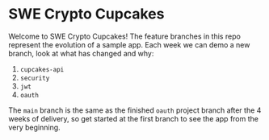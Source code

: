 # SWE Crypto Cupcakes

Welcome to SWE Crypto Cupcakes! The feature branches in this repo represent the evolution of a sample app. Each week we can demo a new branch, look at what has changed and why:

1. `cupcakes-api`
2. `security`
3. `jwt`
4. `oauth`

The `main` branch is the same as the finished `oauth` project branch after the 4 weeks of delivery, so get started at the first branch to see the app from the very beginning.
